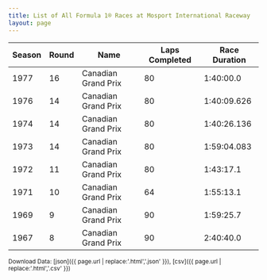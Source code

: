 ```yaml
---
title: List of All Formula 1® Races at Mosport International Raceway
layout: page
---
```


| Season | Round | Name | Laps Completed | Race Duration |
|--|--|--|--|--|
| 1977 | 16 | Canadian Grand Prix | 80 | 1:40:00.0 |
| 1976 | 14 | Canadian Grand Prix | 80 | 1:40:09.626 |
| 1974 | 14 | Canadian Grand Prix | 80 | 1:40:26.136 |
| 1973 | 14 | Canadian Grand Prix | 80 | 1:59:04.083 |
| 1972 | 11 | Canadian Grand Prix | 80 | 1:43:17.1 |
| 1971 | 10 | Canadian Grand Prix | 64 | 1:55:13.1 |
| 1969 | 9 | Canadian Grand Prix | 90 | 1:59:25.7 |
| 1967 | 8 | Canadian Grand Prix | 90 | 2:40:40.0 |

<small>Download Data: [json]({{ page.url | replace:'.html','.json' }}), [csv]({{ page.url | replace:'.html','.csv' }})</small>
